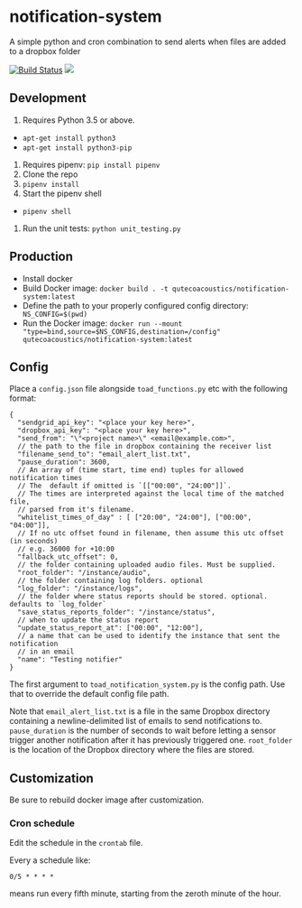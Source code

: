 # notification-system
A simple python and cron combination to send alerts when files are added to a dropbox folder


[![Build Status](https://travis-ci.org/QutEcoacoustics/notification-system.svg?branch=master)](https://travis-ci.org/QutEcoacoustics/notification-system)
[![](https://images.microbadger.com/badges/version/qutecoacoustics/notification-system.svg)](https://microbadger.com/images/qutecoacoustics/notification-system "Get your own version badge on microbadger.com")


## Development

1. Requires Python 3.5 or above.
  - `apt-get install python3`
  - `apt-get install python3-pip`
1. Requires pipenv:
  `pip install pipenv`
1. Clone the repo
1. `pipenv install`
1. Start the pipenv shell
  - `pipenv shell`
1. Run the unit tests: `python unit_testing.py`

## Production

- Install docker
- Build Docker image: `docker build . -t qutecoacoustics/notification-system:latest`
- Define the path to your properly configured config directory:
  ` NS_CONFIG=$(pwd)`
- Run the Docker image: `docker run --mount "type=bind,source=$NS_CONFIG,destination=/config" qutecoacoustics/notification-system:latest`

## Config

Place a `config.json` file alongside `toad_functions.py` etc with the following format:
```
{
  "sendgrid_api_key": "<place your key here>",
  "dropbox_api_key": "<place your key here>",
  "send_from": "\"<project name>\" <email@example.com>",
  // the path to the file in dropbox containing the receiver list
  "filename_send_to": "email_alert_list.txt",
  "pause_duration": 3600,
  // An array of (time start, time end) tuples for allowed notification times
  // The  default if omitted is `[["00:00", "24:00"]]`.
  // The times are interpreted against the local time of the matched file,
  // parsed from it's filename.
  "whitelist_times_of_day" : [ ["20:00", "24:00"], ["00:00", "04:00"]],
  // If no utc offset found in filename, then assume this utc offset (in seconds)
  // e.g. 36000 for +10:00
  "fallback_utc_offset": 0,
  // the folder containing uploaded audio files. Must be supplied.
  "root_folder": "/instance/audio",
  // the folder containing log folders. optional
  "log_folder": "/instance/logs",
  // the folder where status reports should be stored. optional. defaults to `log_folder`
  "save_status_reports_folder": "/instance/status",
  // when to update the status report
  "update_status_report_at": ["00:00", "12:00"],
  // a name that can be used to identify the instance that sent the notification
  // in an email
  "name": "Testing notifier"
}
```

The first argument to `toad_notification_system.py` is the config path. Use that
to override the default config file path.

Note that `email_alert_list.txt` is a file in the same Dropbox directory containing a newline-delimited list of emails to send notifications to.
`pause_duration` is the number of seconds to wait before letting a sensor trigger another notification after it has previously triggered one.
`root_folder` is the location of the Dropbox directory where the files are stored.

## Customization

Be sure to rebuild docker image after customization.

### Cron schedule

Edit the schedule in the `crontab` file.

Every a schedule like: 

```
0/5 * * * *
```

means run every fifth minute, starting from the zeroth minute of the hour.
